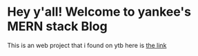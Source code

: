 # Hey y'all! Welcome to yankee's MERN stack Blog
This is an web project that i found on ytb
here is [the link](https://youtu.be/xKs2IZZya7c)



